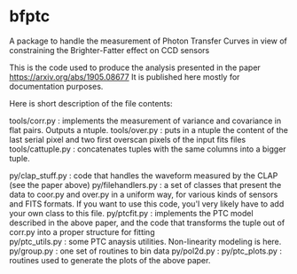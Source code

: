 # bfptc
A package to handle the measurement of Photon Transfer Curves in view of constraining the Brighter-Fatter effect on CCD sensors


This is the code used to produce the analysis presented in the paper https://arxiv.org/abs/1905.08677
It is published here mostly for documentation purposes.

Here is short description of the file contents:

tools/corr.py  : implements the measurement of variance and covariance in flat pairs. Outputs a ntuple.
tools/over.py  : puts in a ntuple the content of the last serial pixel and two first overscan pixels of the input fits files
tools/cattuple.py : concatenates tuples with the same columns into a bigger tuple.

py/clap_stuff.py : code that handles the waveform measured by the CLAP (see the paper above)
py/filehandlers.py : a set of classes that present the data to coor.py and over.py in a uniform way, for various kinds 
          of sensors and FITS formats. If you want to use this code, you'l very likely have to add your own class to this file. 
py/ptcfit.py : implements the PTC model described in the above paper, and the code that transforms the tuple out 
        of corr.py into a proper structure for fitting       
py/ptc_utils.py : some PTC anaysis utilities. Non-linearity modeling is here.  
py/group.py : one set of routines to bin data
py/pol2d.py :
py/ptc_plots.py : routines used to generate the plots of the above paper.
